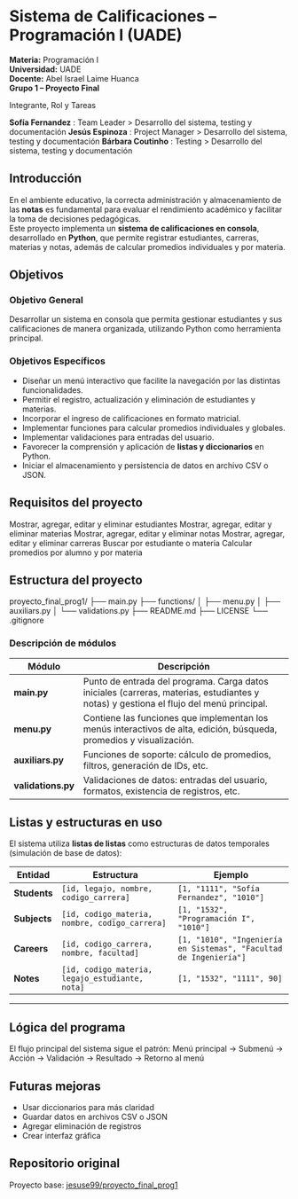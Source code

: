 # Sistema de Calificaciones – Programación I (UADE)

**Materia:** Programación I  
**Universidad:** UADE  
**Docente:** Abel Israel Laime Huanca  
**Grupo 1 – Proyecto Final**

Integrante, Rol y Tareas 

**Sofía Fernandez** : Team Leader > Desarrollo del sistema, testing y documentación 
**Jesús Espinoza** : Project Manager > Desarrollo del sistema, testing y documentación 
**Bárbara Coutinho** : Testing > Desarrollo del sistema, testing y documentación 



##  Introducción

En el ambiente educativo, la correcta administración y almacenamiento de las **notas** es fundamental para evaluar el rendimiento académico y facilitar la toma de decisiones pedagógicas.  
Este proyecto implementa un **sistema de calificaciones en consola**, desarrollado en **Python**, que permite registrar estudiantes, carreras, materias y notas, además de calcular promedios individuales y por materia.


## Objetivos

### Objetivo General
Desarrollar un sistema en consola que permita gestionar estudiantes y sus calificaciones de manera organizada, utilizando Python como herramienta principal.

### Objetivos Específicos
- Diseñar un menú interactivo que facilite la navegación por las distintas funcionalidades.  
- Permitir el registro, actualización y eliminación de estudiantes y materias.  
- Incorporar el ingreso de calificaciones en formato matricial.  
- Implementar funciones para calcular promedios individuales y globales.  
- Implementar validaciones para entradas del usuario.  
- Favorecer la comprensión y aplicación de **listas y diccionarios** en Python.  
- Iniciar el almacenamiento y persistencia de datos en archivo CSV o JSON.  


## Requisitos del proyecto

 Mostrar, agregar, editar y eliminar estudiantes 
 Mostrar, agregar, editar y eliminar materias 
 Mostrar, agregar, editar y eliminar notas 
 Mostrar, agregar, editar y eliminar carreras 
 Buscar por estudiante o materia 
 Calcular promedios por alumno y por materia 



##  Estructura del proyecto
proyecto_final_prog1/
├── main.py
├── functions/
│   ├── menu.py
│   ├── auxiliars.py
│   └── validations.py
├── README.md
├── LICENSE
└── .gitignore



### Descripción de módulos

| Módulo | Descripción |
|--------|--------------|
| **main.py** | Punto de entrada del programa. Carga datos iniciales (carreras, materias, estudiantes y notas) y gestiona el flujo del menú principal. |
| **menu.py** | Contiene las funciones que implementan los menús interactivos de alta, edición, búsqueda, promedios y visualización. |
| **auxiliars.py** | Funciones de soporte: cálculo de promedios, filtros, generación de IDs, etc. |
| **validations.py** | Validaciones de datos: entradas del usuario, formatos, existencia de registros, etc. |



## Listas y estructuras en uso

El sistema utiliza **listas de listas** como estructuras de datos temporales (simulación de base de datos):

| Entidad | Estructura | Ejemplo |
|----------|-------------|---------|
| **Students** | `[id, legajo, nombre, codigo_carrera]` | `[1, "1111", "Sofía Fernandez", "1010"]` |
| **Subjects** | `[id, codigo_materia, nombre, codigo_carrera]` | `[1, "1532", "Programación I", "1010"]` |
| **Careers** | `[id, codigo_carrera, nombre, facultad]` | `[1, "1010", "Ingeniería en Sistemas", "Facultad de Ingeniería"]` |
| **Notes** | `[id, codigo_materia, legajo_estudiante, nota]` | `[1, "1532", "1111", 90]` |

---

## Lógica del programa

El flujo principal del sistema sigue el patrón:
Menú principal → Submenú → Acción → Validación → Resultado → Retorno al menú



##  Futuras mejoras

- Usar diccionarios para más claridad  
- Guardar datos en archivos CSV o JSON  
- Agregar eliminación de registros  
- Crear interfaz gráfica  



##  Repositorio original

Proyecto base: [jesuse99/proyecto_final_prog1](https://github.com/jesuse99/proyecto_final_prog1)
